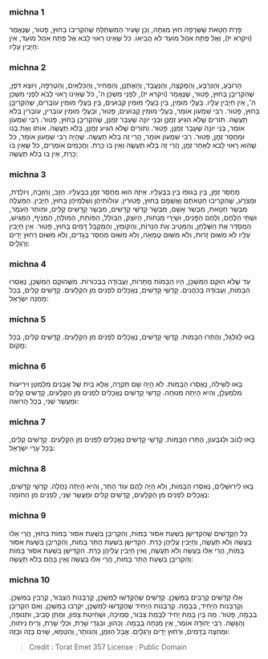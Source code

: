 
### michna 1
פָּרַת חַטָּאת שֶׁשְּׂרָפָהּ חוּץ מִגִּתָּהּ, וְכֵן שָׂעִיר הַמִּשְׁתַּלֵּחַ שֶׁהִקְרִיבוֹ בַחוּץ, פָּטוּר, שֶׁנֶּאֱמַר (ויקרא יז), וְאֶל פֶּתַח אֹהֶל מוֹעֵד לֹא הֱבִיאוֹ. כֹּל שֶׁאֵינוֹ רָאוּי לָבֹא אֶל פֶּתַח אֹהֶל מוֹעֵד, אֵין חַיָּבִין עָלָיו: 

### michna 2
הָרוֹבֵעַ, וְהַנִּרְבָּע, וְהַמֻּקְצֶה, וְהַנֶּעֱבָד, וְהָאֶתְנָן, וְהַמְּחִיר, וְהַכִּלְאַיִם, וְהַטְּרֵפָה, וְיוֹצֵא דֹפֶן, שֶׁהִקְרִיבָן בַּחוּץ, פָּטוּר, שֶׁנֶּאֱמַר (ויקרא יז), לִפְנֵי מִשְׁכַּן ה', כֹּל שֶׁאֵינוֹ רָאוּי לָבֹא לִפְנֵי מִשְׁכַּן ה', אֵין חַיָּבִין עָלָיו. בַּעֲלֵי מוּמִין, בֵּין בַּעֲלֵי מוּמִין קְבוּעִים, בֵּין בַּעֲלֵי מוּמִין עוֹבְרִים, שֶׁהִקְרִיבָן בַּחוּץ, פָּטוּר. רַבִּי שִׁמְעוֹן אוֹמֵר, בַּעֲלֵי מוּמִין קְבוּעִים, פָּטוּר, וּבַעֲלֵי מוּמִין עוֹבְרִין, עוֹבְרִין בְּלֹא תַעֲשֶׂה. תּוֹרִים שֶׁלֹּא הִגִּיעַ זְמַנָּן וּבְנֵי יוֹנָה שֶׁעָבַר זְמַנָּן, שֶׁהִקְרִיבָן בַּחוּץ, פָּטוּר. רַבִּי שִׁמְעוֹן אוֹמֵר, בְּנֵי יוֹנָה שֶׁעָבַר זְמַנָּן, פָּטוּר. וְתוֹרִים שֶׁלֹּא הִגִּיעַ זְמַנָּן, בְּלֹא תַעֲשֶׂה. אוֹתוֹ וְאֶת בְּנוֹ וּמְחֻסַּר זְמָן, פָּטוּר. רַבִּי שִׁמְעוֹן אוֹמֵר, הֲרֵי זֶה בְלֹא תַעֲשֶׂה. שֶׁהָיָה רַבִּי שִׁמְעוֹן אוֹמֵר, כֹּל שֶׁהוּא רָאוּי לָבֹא לְאַחַר זְמָן, הֲרֵי זֶה בְלֹא תַעֲשֶׂה וְאֵין בּוֹ כָרֵת. וַחֲכָמִים אוֹמְרִים, כֹּל שֶׁאֵין בּוֹ כָרֵת, אֵין בּוֹ בְלֹא תַעֲשֶׂה: 

### michna 3
מְחֻסַּר זְמָן, בֵּין בְּגוּפוֹ בֵּין בִּבְעָלָיו. אֵיזֶה הוּא מְחֻסַּר זְמָן בִּבְעָלָיו. הַזָּב, וְהַזָּבָה, וְיוֹלֶדֶת, וּמְצֹרָע, שֶׁהִקְרִיבוּ חַטָּאתָם וַאֲשָׁמָם בַּחוּץ, פְּטוּרִין. עוֹלוֹתֵיהֶן וְשַׁלְמֵיהֶן בַּחוּץ, חַיָּבִין. הַמַּעֲלֶה מִבְּשַׂר חַטָּאת, מִבְּשַׂר אָשָׁם, מִבְּשַׂר קָדְשֵׁי קָדָשִׁים, מִבְּשַׂר קָדָשִׁים קַלִּים, וּמוֹתַר הָעֹמֶר, וּשְׁתֵּי הַלֶּחֶם, וְלֶחֶם הַפָּנִים, וּשְׁיָרֵי מְנָחוֹת, הַיּוֹצֵק, הַבּוֹלֵל, הַפּוֹתֵת, הַמּוֹלֵחַ, הַמֵּנִיף, הַמַּגִּישׁ, הַמְסַדֵּר אֶת הַשֻּׁלְחָן, וְהַמֵּטִיב אֶת הַנֵּרוֹת, וְהַקּוֹמֵץ, וְהַמְקַבֵּל דָּמִים בַּחוּץ, פָּטוּר. אֵין חַיָּבִין עָלָיו לֹא מִשּׁוּם זָרוּת, וְלֹא מִשּׁוּם טֻמְאָה, וְלֹא מִשּׁוּם מְחֻסַּר בְּגָדִים, וְלֹא מִשּׁוּם רְחוּץ יָדַיִם וְרַגְלָיִם: 

### michna 4
עַד שֶׁלֹּא הוּקַם הַמִּשְׁכָּן, הָיוּ הַבָּמוֹת מֻתָּרוֹת, וַעֲבוֹדָה בַּבְּכוֹרוֹת. מִשֶּׁהוּקַם הַמִּשְׁכָּן, נֶאֶסְרוּ הַבָּמוֹת, וַעֲבוֹדָה בַּכֹּהֲנִים. קָדְשֵׁי קָדָשִׁים, נֶאֱכָלִים לִפְנִים מִן הַקְּלָעִים. קָדָשִׁים קַלִּים, בְּכָל מַחֲנֵה יִשְׂרָאֵל: 

### michna 5
בָּאוּ לַגִּלְגָּל, וְהֻתְּרוּ הַבָּמוֹת. קָדְשֵׁי קָדָשִׁים, נֶאֱכָלִים לִפְנִים מִן הַקְּלָעִים. קָדָשִׁים קַלִּים, בְּכָל מָקוֹם: 

### michna 6
בָּאוּ לְשִׁילֹה, נֶאֶסְרוּ הַבָּמוֹת. לֹא הָיָה שָׁם תִּקְרָה, אֶלָּא בַיִת שֶׁל אֲבָנִים מִלְּמַטָּן וִירִיעוֹת מִלְמַעְלָן, וְהִיא הָיְתָה מְנוּחָה. קָדְשֵׁי קָדָשִׁים נֶאֱכָלִים לִפְנִים מִן הַקְּלָעִים, קָדָשִׁים קַלִּים וּמַעֲשֵׂר שֵׁנִי, בְּכָל הָרוֹאֶה: 

### michna 7
בָּאוּ לְנוֹב וּלְגִבְעוֹן, הֻתְּרוּ הַבָּמוֹת. קָדְשֵׁי קָדָשִׁים נֶאֱכָלִים לִפְנִים מִן הַקְּלָעִים. קָדָשִׁים קַלִּים, בְּכָל עָרֵי יִשְׂרָאֵל: 

### michna 8
בָּאוּ לִירוּשָׁלַיִם, נֶאֶסְרוּ הַבָּמוֹת, וְלֹא הָיָה לָהֶם עוֹד הֶתֵּר, וְהִיא הָיְתָה נַחֲלָה. קָדְשֵׁי קָדָשִׁים, נֶאֱכָלִים לִפְנִים מִן הַקְּלָעִים, קָדָשִׁים קַלִּים וּמַעֲשֵׂר שֵׁנִי, לִפְנִים מִן הַחוֹמָה: 

### michna 9
כָּל הַקֳּדָשִׁים שֶׁהִקְדִּישָׁן בִּשְׁעַת אִסּוּר בָּמוֹת, וְהִקְרִיבָן בִּשְׁעַת אִסּוּר בָּמוֹת בַּחוּץ, הֲרֵי אֵלּוּ בַעֲשֵׂה וְלֹא תַעֲשֶׂה, וְחַיָּבִין עֲלֵיהֶן כָּרֵת. הִקְדִּישָׁן בִּשְׁעַת הֶתֵּר בָּמוֹת, וְהִקְרִיבָן בִּשְׁעַת אִסּוּר בָּמוֹת, הֲרֵי אֵלּוּ בַעֲשֵׂה וְלֹא תַעֲשֶׂה, וְאֵין חַיָּבִין עֲלֵיהֶן כָּרֵת. הִקְדִּישָׁן בִּשְׁעַת אִסּוּר בָּמוֹת וְהִקְרִיבָן בִּשְׁעַת הֶתֵּר בָּמוֹת, הֲרֵי אֵלּוּ בַעֲשֵׂה וְאֵין בָּהֶם בְּלֹא תַעֲשֶׂה: 

### michna 10
אֵלּוּ קָדָשִׁים קְרֵבִים בַּמִּשְׁכָּן. קָדָשִׁים שֶׁהֻקְדְּשׁוּ לַמִּשְׁכָּן, קָרְבְּנוֹת הַצִּבּוּר, קְרֵבִין בַּמִּשְׁכָּן. וְקָרְבְּנוֹת הַיָּחִיד, בְּבָמָה. קָרְבְּנוֹת הַיָּחִיד שֶׁהֻקְדְּשׁוּ לַמִּשְׁכָּן, יִקְרְבוּ בַמִּשְׁכָּן. וְאִם הִקְרִיבָן בְּבָמָה, פָּטוּר. מַה בֵּין בָּמַת יָחִיד לְבָמַת צִבּוּר, סְמִיכָה, וּשְׁחִיטַת צָפוֹן, וּמַתַּן סָבִיב, וּתְנוּפָה, וְהַגָּשָׁה. רַבִּי יְהוּדָה אוֹמֵר, אֵין מִנְחָה בְבָמָה. וְכִהוּן, וּבִגְדֵי שָׁרֵת, וּכְלֵי שָׁרֵת, וְרֵיחַ נִיחוֹחַ, וּמְחִצָּה בַדָּמִים, וּרְחוּץ יָדַיִם וְרַגְלָיִם. אֲבָל הַזְּמָן, וְהַנּוֹתָר, וְהַטָּמֵא, שָׁוִים בָּזֶה וּבָזֶה: 

>Credit : Torat Emet 357
>License : Public Domain 